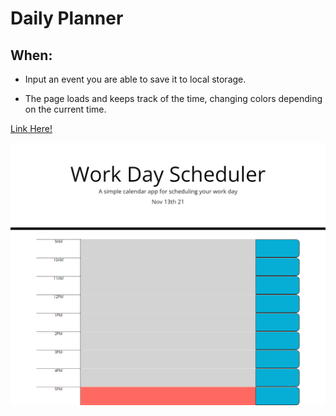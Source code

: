 # Daily Planner

## When:

* Input an event you are able to save it to local storage.

* The page loads and keeps track of the time, changing colors depending on the current time. 


[Link Here!](https://yamcham0.github.io/Once_upon_aTime/)

![Screenshot of the Daily Planner main page.](./assets/images/workDayScheduler.png)

